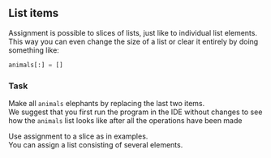## List items

Assignment is possible to slices of lists, just like to individual list elements. 
This way you can even change the size of a list or clear it entirely by doing something like:

```python
animals[:] = []
```
  
### Task
Make all `animals` elephants by replacing the last two items.  
We suggest that you first run the program in the IDE without changes to see how the `animals` list looks like after all the operations have been made

<div class='hint'>Use assignment to a slice as in examples.</div>

<div class='hint'>You can assign a list consisting of several elements.</div>
